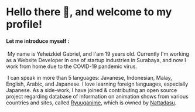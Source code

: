# Hello there 👋, and welcome to my profile!

#### Let me introduce myself :

&nbsp;My name is Yeheizkiel Gabriel, and I'am 19 years old. Currently I'm working as a Website Developer in one of startup industries in Surabaya, and now I work from home due to the COVID-19 pandemic virus.
  
&nbsp;I can speak in more than 5 languages: Javanese, Indonesian, Malay, English, Arabic, and Japanese. I love learning foreign languages, especially Japanese. As a side-work, I have joined & contributing an open source project regarding database of information on animation shows from various countries and sites, called [Ryuuganime](https://github.com/ryuuganime), which is owned by [Nattadasu](https://github.com/nattadasu).
      
<!--
**yeheizkiel/yeheizkiel** is a ✨ _special_ ✨ repository because its `README.md` (this file) appears on your GitHub profile.

Here are some ideas to get you started:

- 🔭 I’m currently working on ...
- 🌱 I’m currently learning ...
- 👯 I’m looking to collaborate on ...
- 🤔 I’m looking for help with ...
- 💬 Ask me about ...
- 📫 How to reach me: ...
- 😄 Pronouns: ...
- ⚡ Fun fact: ...
-->
